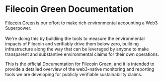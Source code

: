 # Filecoin Green Documentation

[Filecoin Green](https://green.filecoin.io/) is our effort to make rich environmental accounting a Web3 Superpower.\
\
We're doing this by buildiing the tools to measure the environmental impacts of Filecoin and verifiably drive them below zero, building infrastructure along the way that can be leveraged by anyone to make transparent and substantive environmental claims for their own operations.

This is the official Documentation for Filecoin Green, and it is intended to provide a detailed overview of the web3-native monitoring and reporting tools we are developing for publicly verifiable sustainability claims.
